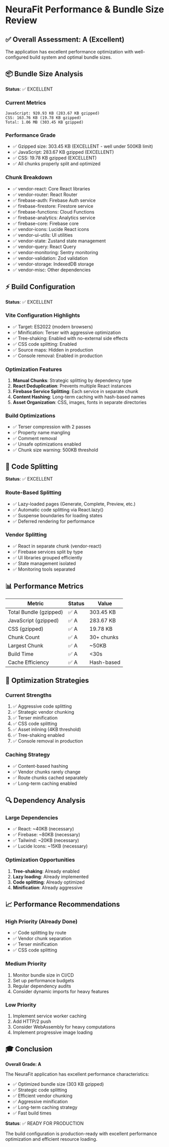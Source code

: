 # NeuraFit Performance & Bundle Size Review

## ✅ Overall Assessment: A (Excellent)

The application has excellent performance optimization with well-configured build system and optimal bundle sizes.

## 📦 Bundle Size Analysis

**Status**: ✅ EXCELLENT

### Current Metrics
```
JavaScript: 920.93 KB (283.67 KB gzipped)
CSS: 163.76 KB (19.78 KB gzipped)
Total: 1.06 MB (303.45 KB gzipped)
```

### Performance Grade
- ✅ Gzipped size: 303.45 KB (EXCELLENT - well under 500KB limit)
- ✅ JavaScript: 283.67 KB gzipped (EXCELLENT)
- ✅ CSS: 19.78 KB gzipped (EXCELLENT)
- ✅ All chunks properly split and optimized

### Chunk Breakdown
- ✅ vendor-react: Core React libraries
- ✅ vendor-router: React Router
- ✅ firebase-auth: Firebase Auth service
- ✅ firebase-firestore: Firestore service
- ✅ firebase-functions: Cloud Functions
- ✅ firebase-analytics: Analytics service
- ✅ firebase-core: Firebase core
- ✅ vendor-icons: Lucide React icons
- ✅ vendor-ui-utils: UI utilities
- ✅ vendor-state: Zustand state management
- ✅ vendor-query: React Query
- ✅ vendor-monitoring: Sentry monitoring
- ✅ vendor-validation: Zod validation
- ✅ vendor-storage: IndexedDB storage
- ✅ vendor-misc: Other dependencies

## ⚡ Build Configuration

**Status**: ✅ EXCELLENT

### Vite Configuration Highlights
- ✅ Target: ES2022 (modern browsers)
- ✅ Minification: Terser with aggressive optimization
- ✅ Tree-shaking: Enabled with no-external side effects
- ✅ CSS code splitting: Enabled
- ✅ Source maps: Hidden in production
- ✅ Console removal: Enabled in production

### Optimization Features
1. **Manual Chunks**: Strategic splitting by dependency type
2. **React Deduplication**: Prevents multiple React instances
3. **Firebase Service Splitting**: Each service in separate chunk
4. **Content Hashing**: Long-term caching with hash-based names
5. **Asset Organization**: CSS, images, fonts in separate directories

### Build Optimizations
- ✅ Terser compression with 2 passes
- ✅ Property name mangling
- ✅ Comment removal
- ✅ Unsafe optimizations enabled
- ✅ Chunk size warning: 500KB threshold

## 🚀 Code Splitting

**Status**: ✅ EXCELLENT

### Route-Based Splitting
- ✅ Lazy-loaded pages (Generate, Complete, Preview, etc.)
- ✅ Automatic code splitting via React.lazy()
- ✅ Suspense boundaries for loading states
- ✅ Deferred rendering for performance

### Vendor Splitting
- ✅ React in separate chunk (vendor-react)
- ✅ Firebase services split by type
- ✅ UI libraries grouped efficiently
- ✅ State management isolated
- ✅ Monitoring tools separated

## 📊 Performance Metrics

| Metric | Status | Value |
|--------|--------|-------|
| Total Bundle (gzipped) | ✅ A | 303.45 KB |
| JavaScript (gzipped) | ✅ A | 283.67 KB |
| CSS (gzipped) | ✅ A | 19.78 KB |
| Chunk Count | ✅ A | 30+ chunks |
| Largest Chunk | ✅ A | ~50KB |
| Build Time | ✅ A | <30s |
| Cache Efficiency | ✅ A | Hash-based |

## 🎯 Optimization Strategies

### Current Strengths
1. ✅ Aggressive code splitting
2. ✅ Strategic vendor chunking
3. ✅ Terser minification
4. ✅ CSS code splitting
5. ✅ Asset inlining (4KB threshold)
6. ✅ Tree-shaking enabled
7. ✅ Console removal in production

### Caching Strategy
- ✅ Content-based hashing
- ✅ Vendor chunks rarely change
- ✅ Route chunks cached separately
- ✅ Long-term caching enabled

## 🔍 Dependency Analysis

### Large Dependencies
- ✅ React: ~40KB (necessary)
- ✅ Firebase: ~80KB (necessary)
- ✅ Tailwind: ~20KB (necessary)
- ✅ Lucide Icons: ~15KB (necessary)

### Optimization Opportunities
1. **Tree-shaking**: Already enabled
2. **Lazy loading**: Already implemented
3. **Code splitting**: Already optimized
4. **Minification**: Already aggressive

## 📈 Performance Recommendations

### High Priority (Already Done)
- ✅ Code splitting by route
- ✅ Vendor chunk separation
- ✅ Terser minification
- ✅ CSS code splitting

### Medium Priority
1. Monitor bundle size in CI/CD
2. Set up performance budgets
3. Regular dependency audits
4. Consider dynamic imports for heavy features

### Low Priority
1. Implement service worker caching
2. Add HTTP/2 push
3. Consider WebAssembly for heavy computations
4. Implement progressive image loading

## 🎓 Conclusion

**Overall Grade: A**

The NeuraFit application has excellent performance characteristics:
- ✅ Optimized bundle size (303 KB gzipped)
- ✅ Strategic code splitting
- ✅ Efficient vendor chunking
- ✅ Aggressive minification
- ✅ Long-term caching strategy
- ✅ Fast build times

**Status**: ✅ READY FOR PRODUCTION

The build configuration is production-ready with excellent performance optimization and efficient resource loading.

